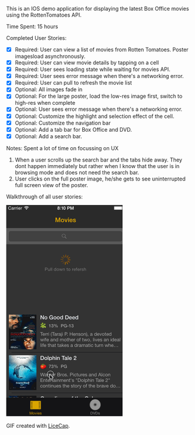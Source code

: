 This is an IOS demo application for displaying the latest Box Office movies using the RottenTomatoes API. 

Time Spent: 15 hours

Completed User Stories:
 * [x] Required: User can view a list of movies from Rotten Tomatoes. Poster imagesload asynchronously.
 * [x] Required: User can view movie details by tapping on a cell
 * [x] Required: User sees loading state while waiting for movies API.
 * [x] Required: User sees error message when there's a networking error.
 * [x] Required: User can pull to refresh the movie list
 * [x] Optional: All images fade in
 * [x] Optional: For the large poster, load the low-res image first, switch to high-res when complete
 * [x] Optional: User sees error message when there's a networking error.
 * [x] Optional: Customize the highlight and selection effect of the cell.
 * [x] Optional: Customize the navigation bar
 * [x] Optional: Add a tab bar for Box Office and DVD.
 * [x] Optional: Add a search bar.

Notes: Spent a lot of time on focussing on UX
1. When a user scrolls up the search bar and the tabs hide away. They dont happen immediately but rather when I know that the user is in browsing mode and does not need the search bar. 
2. User clicks on the full poster image, he/she gets to see uninterrupted full screen view of the poster.

Walkthrough of all user stories:

![Video Walkthrough](gifDemo.gif)

GIF created with [LiceCap](http://www.cockos.com/licecap/).
